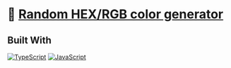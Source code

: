# :link: [Random HEX/RGB color generator](https://jays-v.github.io/https://jays-v.github.io/random-HEX-RGB-color-generator) 

## Built With

[![TypeScript](https://img.shields.io/badge/TypeScript-007ACC?style=for-the-badge&logo=typescript&logoColor=white)](https://jays-v.github.io/https://jays-v.github.io/random-HEX-RGB-color-generator) 
[![JavaScript](https://img.shields.io/badge/JavaScript-F7DF1E?style=for-the-badge&logo=javascript&logoColor=black)](https://jays-v.github.io/https://jays-v.github.io/random-HEX-RGB-color-generator) 
